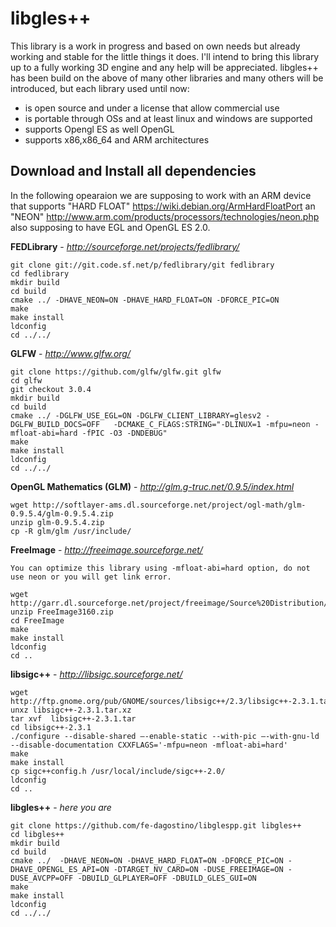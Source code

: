 libgles++
=========

This library is a work in progress and based on own needs but already working and stable for the little things it does.
I'll intend to bring this library up to a fully working 3D engine and any help will be appreciated.
libgles++ has been build on the above of many other libraries and many others will be introduced, but each library used until now:
 - is open source and under a license that allow commercial use
 - is portable through OSs and at least linux and windows are supported
 - supports Opengl ES as well OpenGL
 - supports x86,x86_64 and ARM architectures 


Download and Install all dependencies
-------------------------------------

In the following opearaion we are supposing to work with an ARM device that supports "HARD FLOAT" https://wiki.debian.org/ArmHardFloatPort an "NEON" http://www.arm.com/products/processors/technologies/neon.php also supposing to have EGL and OpenGL ES 2.0.

**FEDLibrary** - *http://sourceforge.net/projects/fedlibrary/*
```
git clone git://git.code.sf.net/p/fedlibrary/git fedlibrary
cd fedlibrary 
mkdir build 
cd build
cmake ../ -DHAVE_NEON=ON -DHAVE_HARD_FLOAT=ON -DFORCE_PIC=ON 
make 
make install 
ldconfig 
cd ../../ 
```

**GLFW** - *http://www.glfw.org/*
```
git clone https://github.com/glfw/glfw.git glfw 
cd glfw 
git checkout 3.0.4
mkdir build 
cd build
cmake ../ -DGLFW_USE_EGL=ON -DGLFW_CLIENT_LIBRARY=glesv2 -DGLFW_BUILD_DOCS=OFF   -DCMAKE_C_FLAGS:STRING="-DLINUX=1 -mfpu=neon -mfloat-abi=hard -fPIC -O3 -DNDEBUG" 
make 
make install 
ldconfig 
cd ../../ 
```

**OpenGL Mathematics (GLM)** - *http://glm.g-truc.net/0.9.5/index.html*
```
wget http://softlayer-ams.dl.sourceforge.net/project/ogl-math/glm-0.9.5.4/glm-0.9.5.4.zip
unzip glm-0.9.5.4.zip 
cp -R glm/glm /usr/include/ 
```

**FreeImage** - *http://freeimage.sourceforge.net/*
```
You can optimize this library using -mfloat-abi=hard option, do not use neon or you will get link error.

wget http://garr.dl.sourceforge.net/project/freeimage/Source%20Distribution/3.16.0/FreeImage3160.zip 
unzip FreeImage3160.zip 
cd FreeImage 
make 
make install 
ldconfig
cd .. 
```

**libsigc++** - *http://libsigc.sourceforge.net/*
```
wget http://ftp.gnome.org/pub/GNOME/sources/libsigc++/2.3/libsigc++-2.3.1.tar.xz
unxz libsigc++-2.3.1.tar.xz
tar xvf  libsigc++-2.3.1.tar
cd libsigc++-2.3.1
./configure --disable-shared –-enable-static --with-pic –-with-gnu-ld --disable-documentation CXXFLAGS='-mfpu=neon -mfloat-abi=hard' 
make 
make install 
cp sigc++config.h /usr/local/include/sigc++-2.0/
ldconfig 
cd .. 
```

**libgles++** - *here you are*
```
git clone https://github.com/fe-dagostino/libglespp.git libgles++
cd libgles++ 
mkdir build 
cd build
cmake ../  -DHAVE_NEON=ON -DHAVE_HARD_FLOAT=ON -DFORCE_PIC=ON -DHAVE_OPENGL_ES_API=ON -DTARGET_NV_CARD=ON -DUSE_FREEIMAGE=ON -DUSE_AVCPP=OFF -DBUILD_GLPLAYER=OFF -DBUILD_GLES_GUI=ON 
make 
make install 
ldconfig 
cd ../../ 
```

